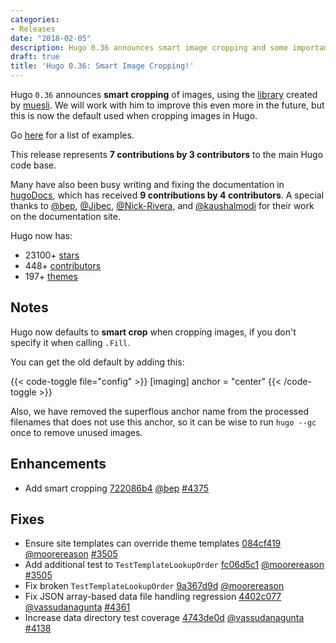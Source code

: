```yaml
---
categories:
- Releases
date: "2018-02-05"
description: Hugo 0.36 announces smart image cropping and some important bug fixes.
draft: true
title: 'Hugo 0.36: Smart Image Cropping!'
---
```


Hugo `0.36` announces **smart cropping** of images, using the [library](https://github.com/muesli/smartcrop) created by [muesli](https://github.com/muesli). We will work with him to improve this even more in the future, but this is now the default used when cropping images in Hugo.

Go [here](http://hugotest.bep.is/resourcemeta/smartcrop/) for a list of examples.

This release represents **7 contributions by 3 contributors** to the main Hugo code base.

Many have also been busy writing and fixing the documentation in [hugoDocs](https://github.com/gohugoio/hugoDocs), 
which has received **9 contributions by 4 contributors**. A special thanks to [@bep](https://github.com/bep), [@Jibec](https://github.com/Jibec), [@Nick-Rivera](https://github.com/Nick-Rivera), and [@kaushalmodi](https://github.com/kaushalmodi) for their work on the documentation site.


Hugo now has:

* 23100+ [stars](https://github.com/gohugoio/hugo/stargazers)
* 448+ [contributors](https://github.com/gohugoio/hugo/graphs/contributors)
* 197+ [themes](http://themes.gohugo.io/)

## Notes
Hugo now defaults to **smart crop** when cropping images, if you don't specify it when calling `.Fill`.

You can get the old default by adding this:

{{< code-toggle file="config" >}}
[imaging]
anchor = "center"
{{< /code-toggle >}}

Also, we have removed the superflous anchor name from the processed filenames that does not use this anchor, so it can be wise to run `hugo --gc` once to remove unused images.

## Enhancements
* Add smart cropping [722086b4](https://github.com/gohugoio/hugo/commit/722086b4ed3e77d1aba6724474bec06d08e7de06) [@bep](https://github.com/bep) [#4375](https://github.com/gohugoio/hugo/issues/4375)

## Fixes
* Ensure site templates can override theme templates [084cf419](https://github.com/gohugoio/hugo/commit/084cf4191b3c1e7590a4223fd9251019ef5d4c21) [@moorereason](https://github.com/moorereason) [#3505](https://github.com/gohugoio/hugo/issues/3505)
* Add additional test to `TestTemplateLookupOrder` [fc06d5c1](https://github.com/gohugoio/hugo/commit/fc06d5c18bb1e47f90f0297aa8121ee0775e047d) [@moorereason](https://github.com/moorereason) [#3505](https://github.com/gohugoio/hugo/issues/3505)
* Fix broken `TestTemplateLookupOrder` [9a367d9d](https://github.com/gohugoio/hugo/commit/9a367d9d06db6f6cf22121d0397c464ae36e7089) [@moorereason](https://github.com/moorereason) 
* Fix JSON array-based data file handling regression [4402c077](https://github.com/gohugoio/hugo/commit/4402c077754991df19c3bbab0c4a671dcfdc192c) [@vassudanagunta](https://github.com/vassudanagunta) [#4361](https://github.com/gohugoio/hugo/issues/4361)
* Increase data directory test coverage [4743de0d](https://github.com/gohugoio/hugo/commit/4743de0d3c7564fc06972074e903d5502d204353) [@vassudanagunta](https://github.com/vassudanagunta) [#4138](https://github.com/gohugoio/hugo/issues/4138)






